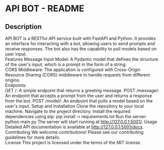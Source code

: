 # API BOT - README
## Description
API BOT is a RESTful API service built with FastAPI and Python. It provides an interface for interacting with a bot, allowing users to send prompts and receive responses. The bot also has the capability to pull models based on user input.  
Features
Message Input Model: A Pydantic model that defines the structure of the user's input, which is a prompt in the form of a string.  
CORS Middleware: The application is configured with Cross-Origin Resource Sharing (CORS) middleware to handle requests from different origins.  
Endpoints:  
GET /: A simple endpoint that returns a greeting message.
POST /message/: An endpoint that accepts a prompt from the user and returns a response from the bot.
POST /model/: An endpoint that pulls a model based on the user's input.
Setup and Installation
Clone the repository to your local machine.
Navigate to the project directory.
Install the required dependencies using pip:
pip install -r requirements.txt
Run the server:
python main.py
The server will start running at http://127.0.0.1:5001/.
Usage
Detailed API documentation is available at http://127.0.0.1:5001/docs.  
Contributing
We welcome contributions! Please see our contributing guidelines for more details.  
License
This project is licensed under the terms of the MIT license.